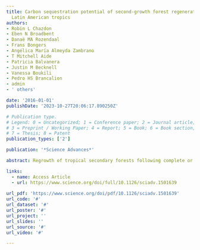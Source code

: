```yaml
---
title: Carbon sequestration potential of second-growth forest regeneration in the
  Latin American tropics
authors:
- Robin L Chazdon
- Eben N Broadbent
- Danaë MA Rozendaal
- Frans Bongers
- Angélica Marı́a Almeyda Zambrano
- T Mitchell Aide
- Patricia Balvanera
- Justin M Becknell
- Vanessa Boukili
- Pedro HS Brancalion
- admin
- ' others'

date: '2016-01-01'
publishDate: '2023-10-27T20:06:17.890250Z'

# Publication type.
# Legend: 0 = Uncategorized; 1 = Conference paper; 2 = Journal article;
# 3 = Preprint / Working Paper; 4 = Report; 5 = Book; 6 = Book section;
# 7 = Thesis; 8 = Patent
publication_types: ['2']

publication: '*Science Advances*'

abstract: Regrowth of tropical secondary forests following complete or nearly complete removal of forest vegetation actively stores carbon in aboveground biomass, partially counterbalancing carbon emissions from deforestation, forest degradation, burning of fossil fuels, and other anthropogenic sources. We estimate the age and spatial extent of lowland second-growth forests in the Latin American tropics and model their potential aboveground carbon accumulation over four decades. Our model shows that, in 2008, second-growth forests (1 to 60 years old) covered 2.4 million km2 of land (28.1% of the total study area). Over 40 years, these lands can potentially accumulate a total aboveground carbon stock of 8.48 Pg C (petagrams of carbon) in aboveground biomass via low-cost natural regeneration or assisted regeneration, corresponding to a total CO2 sequestration of 31.09 Pg CO2. This total is equivalent to carbon emissions from fossil fuel use and industrial processes in all of Latin America and the Caribbean from 1993 to 2014. Ten countries account for 95% of this carbon storage potential, led by Brazil, Colombia, Mexico, and Venezuela. We model future land-use scenarios to guide national carbon mitigation policies. Permitting natural regeneration on 40% of lowland pastures potentially stores an additional 2.0 Pg C over 40 years. Our study provides information and maps to guide national-level forest-based carbon mitigation plans on the basis of estimated rates of natural regeneration and pasture abandonment. Coupled with avoided deforestation and sustainable forest management, natural regeneration of second-growth forests provides a low-cost mechanism that yields a high carbon sequestration potential with multiple benefits for biodiversity and ecosystem services.

links:
  - name: Access Article
  - url: https://www.science.org/doi/full/10.1126/sciadv.1501639
  
url_pdf: 'https://www.science.org/doi/pdf/10.1126/sciadv.1501639'
url_code: '#'
url_dataset: '#'
url_poster: '#'
url_project: ''
url_slides: ''
url_source: '#'
url_video: '#'

---
```

